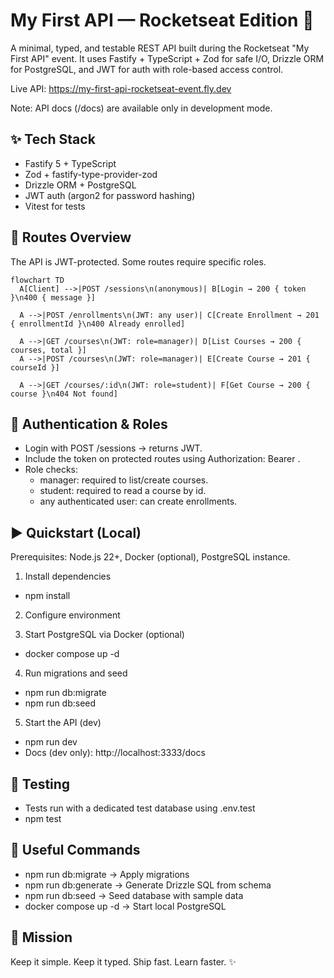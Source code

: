 # My First API — Rocketseat Edition 🚀

A minimal, typed, and testable REST API built during the Rocketseat "My First API" event. It uses Fastify + TypeScript + Zod for safe I/O, Drizzle ORM for PostgreSQL, and JWT for auth with role-based access control.

Live API: https://my-first-api-rocketseat-event.fly.dev

Note: API docs (/docs) are available only in development mode.


## ✨ Tech Stack
- Fastify 5 + TypeScript
- Zod + fastify-type-provider-zod
- Drizzle ORM + PostgreSQL
- JWT auth (argon2 for password hashing)
- Vitest for tests


## 🧭 Routes Overview
The API is JWT-protected. Some routes require specific roles.

```mermaid
flowchart TD
  A[Client] -->|POST /sessions\n(anonymous)| B[Login → 200 { token }\n400 { message }]

  A -->|POST /enrollments\n(JWT: any user)| C[Create Enrollment → 201 { enrollmentId }\n400 Already enrolled]

  A -->|GET /courses\n(JWT: role=manager)| D[List Courses → 200 { courses, total }]
  A -->|POST /courses\n(JWT: role=manager)| E[Create Course → 201 { courseId }]

  A -->|GET /courses/:id\n(JWT: role=student)| F[Get Course → 200 { course }\n404 Not found]
```


## 🔐 Authentication & Roles
- Login with POST /sessions → returns JWT.
- Include the token on protected routes using Authorization: Bearer <token>.
- Role checks:
  - manager: required to list/create courses.
  - student: required to read a course by id.
  - any authenticated user: can create enrollments.


## ▶️ Quickstart (Local)
Prerequisites: Node.js 22+, Docker (optional), PostgreSQL instance.

1) Install dependencies
- npm install

2) Configure environment

3) Start PostgreSQL via Docker (optional)
- docker compose up -d

4) Run migrations and seed
- npm run db:migrate
- npm run db:seed

5) Start the API (dev)
- npm run dev
- Docs (dev only): http://localhost:3333/docs


## 🧪 Testing
- Tests run with a dedicated test database using .env.test
- npm test


## 🧰 Useful Commands
- npm run db:migrate → Apply migrations
- npm run db:generate → Generate Drizzle SQL from schema
- npm run db:seed → Seed database with sample data
- docker compose up -d → Start local PostgreSQL


## 🎯 Mission
Keep it simple. Keep it typed. Ship fast. Learn faster. ✨
